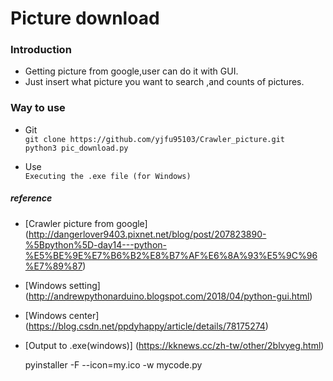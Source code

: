 # Picture download 

### Introduction
- Getting picture from google,user can do it with GUI. 
- Just insert what picture you want to search ,and counts of pictures.

### Way to use
* Git  
   ` git clone https://github.com/yjfu95103/Crawler_picture.git `  
   ` python3 pic_download.py `
   
* Use  
   ` Executing the .exe file (for Windows) `

##### reference
* [Crawler picture from google] (http://dangerlover9403.pixnet.net/blog/post/207823890-%5Bpython%5D-day14---python-%E5%BE%9E%E7%B6%B2%E8%B7%AF%E6%8A%93%E5%9C%96%E7%89%87)
* [Windows setting] (http://andrewpythonarduino.blogspot.com/2018/04/python-gui.html)
* [Windows center] (https://blog.csdn.net/ppdyhappy/article/details/78175274)
* [Output to .exe(windows)] (https://kknews.cc/zh-tw/other/2blvyeg.html)

   pyinstaller -F --icon=my.ico -w mycode.py
